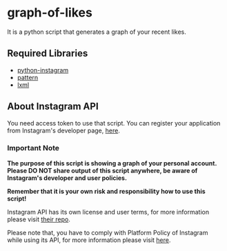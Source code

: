 # graph-of-likes

It is a python script that generates a graph of your recent likes.

## Required Libraries

* [python-instagram](https://github.com/Instagram/python-instagram)
* [pattern](https://github.com/clips/pattern)
* [lxml](https://github.com/lxml/lxml)

## About Instagram API

You need access token to use that script. You can register your application from Instagram's developer page, [here](https://www.instagram.com/developer/).

### Important Note

**The purpose of this script is showing a graph of your personal account. Please DO NOT share output of this script anywhere, be aware of Instagram's developer and user policies.**

**Remember that it is your own risk and responsibility how to use this script!**

Instagram API has its own license and user terms, for more information please visit [their repo](https://github.com/Instagram/python-instagram).

Please note that, you have to comply with Platform Policy of Instagram while using its API, for more information please visit [here](https://www.instagram.com/about/legal/terms/api/).
